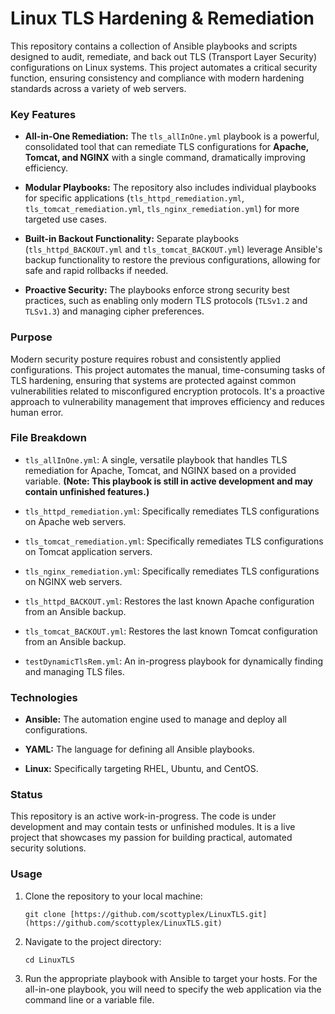 # Linux TLS Hardening & Remediation

This repository contains a collection of Ansible playbooks and scripts designed to audit, remediate, and back out TLS (Transport Layer Security) configurations on Linux systems. This project automates a critical security function, ensuring consistency and compliance with modern hardening standards across a variety of web servers.

### Key Features

* **All-in-One Remediation:** The `tls_allInOne.yml` playbook is a powerful, consolidated tool that can remediate TLS configurations for **Apache, Tomcat, and NGINX** with a single command, dramatically improving efficiency.

* **Modular Playbooks:** The repository also includes individual playbooks for specific applications (`tls_httpd_remediation.yml`, `tls_tomcat_remediation.yml`, `tls_nginx_remediation.yml`) for more targeted use cases.

* **Built-in Backout Functionality:** Separate playbooks (`tls_httpd_BACKOUT.yml` and `tls_tomcat_BACKOUT.yml`) leverage Ansible's backup functionality to restore the previous configurations, allowing for safe and rapid rollbacks if needed.

* **Proactive Security:** The playbooks enforce strong security best practices, such as enabling only modern TLS protocols (`TLSv1.2` and `TLSv1.3`) and managing cipher preferences.

### Purpose

Modern security posture requires robust and consistently applied configurations. This project automates the manual, time-consuming tasks of TLS hardening, ensuring that systems are protected against common vulnerabilities related to misconfigured encryption protocols. It's a proactive approach to vulnerability management that improves efficiency and reduces human error.

### File Breakdown

* `tls_allInOne.yml`: A single, versatile playbook that handles TLS remediation for Apache, Tomcat, and NGINX based on a provided variable. **(Note: This playbook is still in active development and may contain unfinished features.)**

* `tls_httpd_remediation.yml`: Specifically remediates TLS configurations on Apache web servers.

* `tls_tomcat_remediation.yml`: Specifically remediates TLS configurations on Tomcat application servers.

* `tls_nginx_remediation.yml`: Specifically remediates TLS configurations on NGINX web servers.

* `tls_httpd_BACKOUT.yml`: Restores the last known Apache configuration from an Ansible backup.

* `tls_tomcat_BACKOUT.yml`: Restores the last known Tomcat configuration from an Ansible backup.

* `testDynamicTlsRem.yml`: An in-progress playbook for dynamically finding and managing TLS files.

### Technologies

* **Ansible:** The automation engine used to manage and deploy all configurations.

* **YAML:** The language for defining all Ansible playbooks.

* **Linux:** Specifically targeting RHEL, Ubuntu, and CentOS.

### Status

This repository is an active work-in-progress. The code is under development and may contain tests or unfinished modules. It is a live project that showcases my passion for building practical, automated security solutions.

### Usage

1.  Clone the repository to your local machine:

    ```
    git clone [https://github.com/scottyplex/LinuxTLS.git](https://github.com/scottyplex/LinuxTLS.git)
    
    ```

2.  Navigate to the project directory:

    ```
    cd LinuxTLS
    
    ```

3.  Run the appropriate playbook with Ansible to target your hosts. For the all-in-one playbook, you will need to specify the web application via the command line or a variable file.
